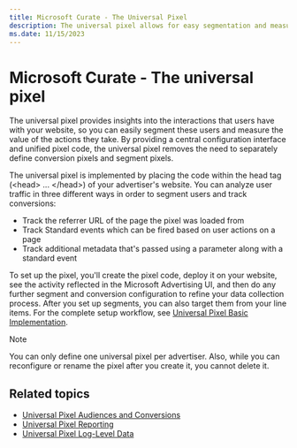 ```yaml
---
title: Microsoft Curate - The Universal Pixel
description: The universal pixel allows for easy segmentation and measurement of user interactions on a website through a central configuration interface and unified pixel code.
ms.date: 11/15/2023
---
```


# Microsoft Curate - The universal pixel

The universal pixel provides insights into the interactions that users have with your website, so you can easily segment these users and measure the value of the actions they take. By providing a central configuration interface and unified pixel code, the universal pixel removes the need to separately define conversion pixels and segment pixels.

The universal pixel is implemented by placing the code within the head tag (\<head\> ... \</head\>) of your advertiser's website. You can analyze user traffic in three different ways in order to segment users and track conversions:

- Track the referrer URL of the page the pixel was loaded from
- Track Standard events which can be fired based on user actions on a page
- Track additional metadata that's passed using a parameter along with a standard event

To set up the pixel, you'll create the pixel code, deploy it on your website, see the activity reflected in the Microsoft Advertising UI, and then do any further segment and conversion configuration to refine your data collection process. After you set up segments, you can also target them from your line items. For the complete setup workflow, see [Universal Pixel Basic Implementation](./universal-pixel-basic-implementation.md).

> [!NOTE]
> You can only define one universal pixel per advertiser. Also, while you can reconfigure or rename the pixel after you create it, you cannot delete it.

## Related topics

- [Universal Pixel Audiences and Conversions](./universal-pixel-audiences-and-conversions.md)
- [Universal Pixel Reporting](./universal-pixel-reporting.md)
- [Universal Pixel Log-Level Data](../log-level-data/universal-pixel-feed.md)
